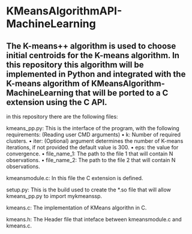 # KMeansAlgorithmAPI-MachineLearning
The K-means++ algorithm is used to choose initial centroids for the K-means algorithm. In this repository this algorithm will be implemented in Python and integrated with the K-means algorithm of KMeansAlgorithm-MachineLearning that will be ported to a C extension using the C API.
------------------------------------------------------------------------------------------------------------------------------------------
in this repository there are the following files:

kmeans_pp.py: 
This is the interface of the program, with the following requirements: (Reading user CMD arguments)
• k: Number of required clusters.
• iter: (Optional) argument determines the number of K-means iterations, if not provided the default value is 300.
• eps: the value for convergence.
• file_name_1: The path to the file 1 that will contain N observations.
• file_name_2: The path to the file 2 that will contain N observations.


kmeansmodule.c:
In this file the C extension is defined.

setup.py:
This is the build used to create the *.so file that will allow kmeans_pp.py to import mykmeanssp.

kmeans.c:
The implementation of KMeans algorithn in C.

kmeans.h:
The Header file that inteface between kmeansmodule.c and kmeans.c.
